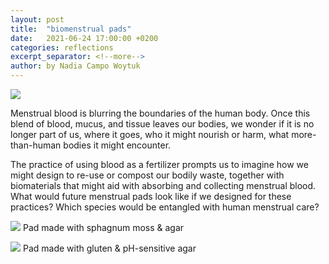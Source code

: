 ```yaml
---
layout: post
title:  "biomenstrual pads"
date:   2021-06-24 17:00:00 +0200
categories: reflections
excerpt_separator: <!--more-->
author: by Nadia Campo Woytuk
---
```

![](/menstrual-care-blog/assets/images/blues.jpg)

Menstrual blood is blurring the boundaries of the human body. Once this blend of blood, mucus, and tissue leaves our bodies, we wonder if it is no longer part of us, where it goes, who it might nourish or harm, what more-than-human bodies it might encounter.

The practice of using blood as a fertilizer prompts us to imagine how we might design to re-use or compost our bodily waste, together with biomaterials that might aid with absorbing and collecting menstrual blood. What would future menstrual pads look like if we designed for these practices? Which species would be entangled with human menstrual care?

<!--more-->

![](/menstrual-care-blog/assets/images/IMG_4056.JPG)
<span class="caption">Pad made with sphagnum moss & agar</span>

![](/menstrual-care-blog/assets/images/DSC_0279.JPG)
<span class="caption">Pad made with gluten & pH-sensitive agar</span>



